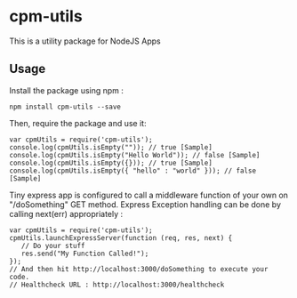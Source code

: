 # cpm-utils
This is a utility package for NodeJS Apps 
## Usage
Install the package using npm :
 ```
 npm install cpm-utils --save
 ```
Then, require the package and use it:
 ```
 var cpmUtils = require('cpm-utils');
 console.log(cpmUtils.isEmpty("")); // true [Sample]
 console.log(cpmUtils.isEmpty("Hello World")); // false [Sample]
 console.log(cpmUtils.isEmpty({})); // true [Sample]
 console.log(cpmUtils.isEmpty({ "hello" : "world" })); // false [Sample]
 ```
Tiny express app is configured to call a middleware function of your own on "/doSomething" GET method. Express Exception handling can be done by calling next(err) appropriately :
 ```
 var cpmUtils = require('cpm-utils');
 cpmUtils.launchExpressServer(function (req, res, next) {
    // Do your stuff
    res.send("My Function Called!");
 });
 // And then hit http://localhost:3000/doSomething to execute your code.
 // Healthcheck URL : http://localhost:3000/healthcheck
 ```